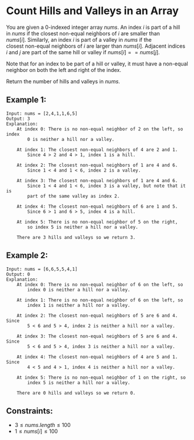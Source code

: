 # Count Hills and Valleys in an Array

You are given a 0-indexed integer array $nums$. An index $i$ is part of a hill  
in $nums$ if the closest non-equal neighbors of $i$ are smaller than  
$nums[i]$. Similarly, an index $i$ is part of a valley in $nums$ if the  
closest non-equal neighbors of $i$ are larger than $nums[i]$. Adjacent indices  
$i$ and $j$ are part of the same hill or valley if $nums[i] == nums[j]$.

Note that for an index to be part of a hill or valley, it must have a non-equal  
neighbor on both the left and right of the index.

Return the number of hills and valleys in $nums$.

 

## Example 1:

    Input: nums = [2,4,1,1,6,5]
    Output: 3
    Explanation:
        At index 0: There is no non-equal neighbor of 2 on the left, so index 
            0 is neither a hill nor a valley.

        At index 1: The closest non-equal neighbors of 4 are 2 and 1. 
            Since 4 > 2 and 4 > 1, index 1 is a hill. 

        At index 2: The closest non-equal neighbors of 1 are 4 and 6. 
            Since 1 < 4 and 1 < 6, index 2 is a valley.

        At index 3: The closest non-equal neighbors of 1 are 4 and 6. 
            Since 1 < 4 and 1 < 6, index 3 is a valley, but note that it is 
            part of the same valley as index 2.

        At index 4: The closest non-equal neighbors of 6 are 1 and 5. 
            Since 6 > 1 and 6 > 5, index 4 is a hill.

        At index 5: There is no non-equal neighbor of 5 on the right, 
            so index 5 is neither a hill nor a valley. 

        There are 3 hills and valleys so we return 3.

## Example 2:

    Input: nums = [6,6,5,5,4,1]
    Output: 0
    Explanation:
        At index 0: There is no non-equal neighbor of 6 on the left, so 
            index 0 is neither a hill nor a valley.

        At index 1: There is no non-equal neighbor of 6 on the left, so 
            index 1 is neither a hill nor a valley.

        At index 2: The closest non-equal neighbors of 5 are 6 and 4. Since 
            5 < 6 and 5 > 4, index 2 is neither a hill nor a valley.

        At index 3: The closest non-equal neighbors of 5 are 6 and 4. Since 
            5 < 6 and 5 > 4, index 3 is neither a hill nor a valley.

        At index 4: The closest non-equal neighbors of 4 are 5 and 1. Since 
            4 < 5 and 4 > 1, index 4 is neither a hill nor a valley.

        At index 5: There is no non-equal neighbor of 1 on the right, so 
            index 5 is neither a hill nor a valley.

        There are 0 hills and valleys so we return 0.

 

## Constraints:

* $3 \le nums.length \le 100$
* $1 \le nums[i] \le 100$


